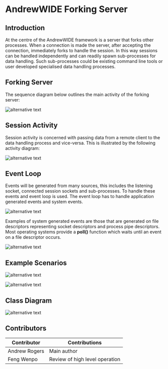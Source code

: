 # AndrewWIDE Forking Server

## Introduction
At the centre of the AndrewWIDE framework is a server that forks other processes. When a connection is made the server, after accepting the connection, immediately forks to handle the session. In this way sessions can be handled independently and can readily spawn sub-processes for data handling. Such sub-processes could be existing command line tools or user developed specialised data handling processes.

## Forking Server

The sequence diagram below outlines the main activity of the forking server:

![alternative text](http://www.plantuml.com/plantuml/proxy?src=https://github.com/andrew-rogers/AndrewWIDE/raw/master/doc/forkingserver_sd.puml)

## Session Activity 

Session activity is concerned with passing data from a remote client to the data handling process and vice-versa. This is illustrated by the following activity diagram: 

![alternative text](http://www.plantuml.com/plantuml/proxy?src=https://github.com/andrew-rogers/AndrewWIDE/raw/master/doc/process_session_ad.puml)

## Event Loop

Events will be generated from many sources, this includes the listening socket, connected session sockets and sub-processes. To handle these events and event loop is used. The event loop has to handle application generated events and system events.

![alternative text](http://www.plantuml.com/plantuml/proxy?src=https://github.com/andrew-rogers/AndrewWIDE/raw/master/doc/eventloop_ad.puml)

Examples of system generated events are those that are generated on file descriptors representing socket descriptors and process pipe descriptors. Most operating systems provide a __poll()__ function which waits until an event on a file descriptor occurs.

![alternative text](http://www.plantuml.com/plantuml/proxy?src=https://github.com/andrew-rogers/AndrewWIDE/raw/master/doc/poll_ad.puml)

## Example Scenarios

![alternative text](http://www.plantuml.com/plantuml/proxy?src=https://github.com/andrew-rogers/AndrewWIDE/raw/master/doc/read_event_sd.puml)

![alternative text](http://www.plantuml.com/plantuml/proxy?src=https://github.com/andrew-rogers/AndrewWIDE/raw/master/doc/read_write_sd.puml)

## Class Diagram

![alternative text](http://www.plantuml.com/plantuml/proxy?src=https://raw.githubusercontent.com/andrew-rogers/AndrewWIDE/master/doc/class_diagram.puml?v=5)

## Contributors

| Contributor   | Contributions                  |
| ------------- | ------------------------------ |
| Andrew Rogers | Main author                    |
| Feng Wenpo    | Review of high level operation |


